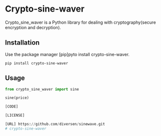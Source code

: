 # Crypto-sine-waver

Crypto_sine_waver is a Python library for dealing with cryptography(secure encryption and decryption).

## Installation

Use the package manager [pip]pyto install crypto-sine-waver.

```
pip install crypto-sine-waver
```

## Usage

```python
from crypto_sine_waver import sine

sine(price)

[CODE]

[LICENSE]

[URL] https://github.com/diversen/sinewave.git
# crypto-sine-waver
